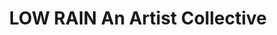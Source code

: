 ---
title: "LOW RAIN An Artist Collective"
url: /milwaukee/low-rain-an-artist-collective/
shop: tattoo
---